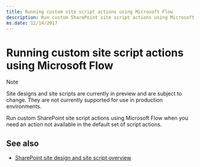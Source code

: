 ```yaml
---
title: Running custom site script actions using Microsoft Flow
description: Run custom SharePoint site script actions using Microsoft Flow when you need an action not available in the default set of script actions.
ms.date: 12/14/2017
---
```


# Running custom site script actions using Microsoft Flow

> [!NOTE]
> Site designs and site scripts are currently in preview and are subject to change. They are not currently supported for use in production environments.

Run custom SharePoint site script actions using Microsoft Flow when you need an action not available in the default set of script actions.

## See also

- [SharePoint site design and site script overview](site-design-overview.md)